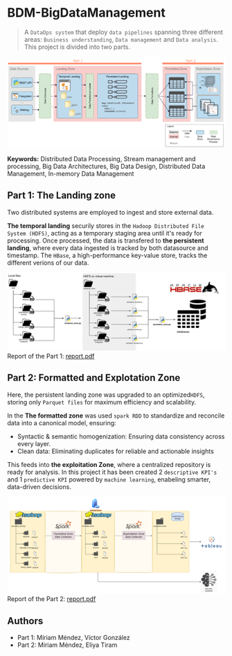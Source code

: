 # BDM-BigDataManagement
> A `DataOps system` that deploy `data pipelines` spanning three different areas: `Business understanding`, `Data management` and `Data analysis`. This project is divided into two parts.

![alt text](imgs/data-pipeline-1.png)

**Keywords:** Distributed Data Processing, Stream management and processing, Big Data Architectures, Big Data Design, Distributed Data Management, In-memory Data Management


## Part 1: The Landing zone
Two distributed systems are employed to ingest and store external data.

**The temporal landing** securily stores in the `Hadoop Distributed File System (HDFS)`, acting as a temporary staging area until it's ready for processing. Once processed, the data is transfered to **the persistent landing**, where every data ingested is tracked by both datasource and timestamp. The `HBase`, a high-performance key-value store, tracks the different verions of our data. 

![alt text](imgs/landing-zone.png)
Report of the Part 1: [report.pdf](Part1/report.pdf)

## Part 2: Formatted and Explotation Zone
Here, the persistent landing zone was upgraded to an optimized`HDFS`, storing only `Parquet files` for maximum efficiency and scalability.

In the **The formatted zone** was used `spark RDD` to standardize and reconcile data into a canonical model, ensuring:
* Syntactic & semantic homogenization: Ensuring data consistency across every layer.
* Clean data: Eliminating duplicates for reliable and actionable insights

This feeds into **the exploitation Zone**, where a centralized repository is ready for analysis. In this project it has been created 2 `descriptive KPI's` and 1 `predictive KPI` powered by `machine learning`, enabeling smarter, data-driven decisions.

![alt text](imgs/image.png)
Report of the Part 2: [report.pdf](Part2/report.pdf)

## Authors
* Part 1: Míriam Méndez, Víctor González
* Part 2: Míriam Méndez, Eliya Tiram
